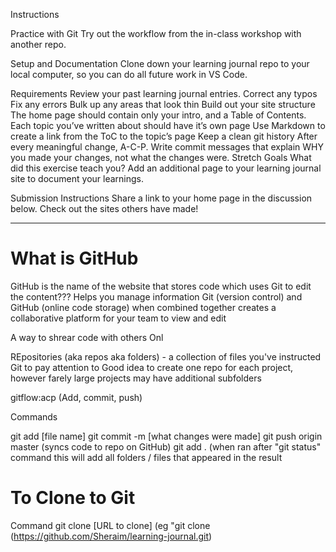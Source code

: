 Instructions

Practice with Git
Try out the workflow from the in-class workshop with another repo.

Setup and Documentation
Clone down your learning journal repo to your local computer, so you can do all future work in VS Code.

Requirements
Review your past learning journal entries.
Correct any typos
Fix any errors
Bulk up any areas that look thin
Build out your site structure
The home page should contain only your intro, and a Table of Contents.
Each topic you’ve written about should have it’s own page
Use Markdown to create a link from the ToC to the topic’s page
Keep a clean git history
After every meaningful change, A-C-P.
Write commit messages that explain WHY you made your changes, not what the changes were.
Stretch Goals
What did this exercise teach you? Add an additional page to your learning journal site to document your learnings.

Submission Instructions
Share a link to your home page in the discussion below. Check out the sites others have made!
_______________________________________________________

# What is GitHub

GitHub is the name of the website that stores code which uses Git to edit the content???
Helps you manage information
Git (version control) and GitHub (online code storage) when combined together creates a collaborative  platform for your team to view and edit

A way to shrear code with others Onl

REpositories (aka repos aka folders) - a collection of files you've instructed Git to pay attention to
Good idea to create one repo for each project, however farely large projects may have additional subfolders

gitflow:acp (Add, commit, push)

Commands

git add [file name]
git commit -m [what changes were made]
git push origin master (syncs code to repo on GitHub)
git add . (when ran after "git status" command this will add all folders / files that appeared in the result

# To Clone to Git

Command
git clone [URL to clone] (eg "git clone (https://github.com/Sheraim/learning-journal.git)
